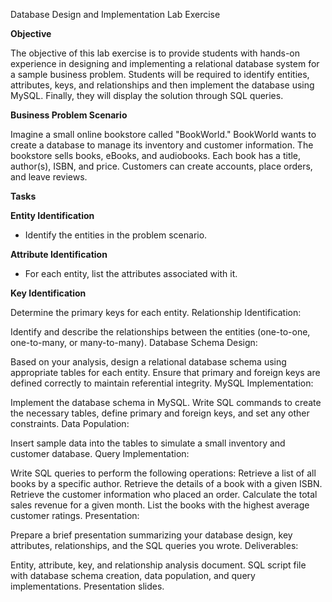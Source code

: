  Database Design and Implementation Lab Exercise

**Objective**

The objective of this lab exercise is to provide students with hands-on experience in designing and implementing a relational database system for a sample business problem. Students will be required to identify entities, attributes, keys, and relationships and then implement the database using MySQL. Finally, they will display the solution through SQL queries.

**Business Problem Scenario**

Imagine a small online bookstore called "BookWorld." BookWorld wants to create a database to manage its inventory and customer information. The bookstore sells books, eBooks, and audiobooks. Each book has a title, author(s), ISBN, and price. Customers can create accounts, place orders, and leave reviews.

**Tasks**

**Entity Identification**
- Identify the entities in the problem scenario.

**Attribute Identification**
- For each entity, list the attributes associated with it.

**Key Identification**

Determine the primary keys for each entity.
Relationship Identification:

Identify and describe the relationships between the entities (one-to-one, one-to-many, or many-to-many).
Database Schema Design:

Based on your analysis, design a relational database schema using appropriate tables for each entity. Ensure that primary and foreign keys are defined correctly to maintain referential integrity.
MySQL Implementation:

Implement the database schema in MySQL. Write SQL commands to create the necessary tables, define primary and foreign keys, and set any other constraints.
Data Population:

Insert sample data into the tables to simulate a small inventory and customer database.
Query Implementation:

Write SQL queries to perform the following operations:
Retrieve a list of all books by a specific author.
Retrieve the details of a book with a given ISBN.
Retrieve the customer information who placed an order.
Calculate the total sales revenue for a given month.
List the books with the highest average customer ratings.
Presentation:

Prepare a brief presentation summarizing your database design, key attributes, relationships, and the SQL queries you wrote.
Deliverables:

Entity, attribute, key, and relationship analysis document.
SQL script file with database schema creation, data population, and query implementations.
Presentation slides.